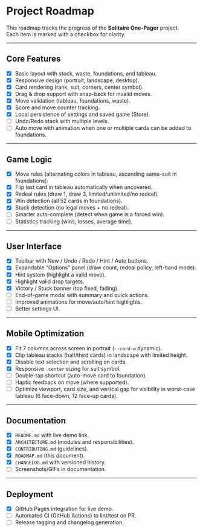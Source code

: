 # Project Roadmap

This roadmap tracks the progress of the **Solitaire One-Pager** project.  
Each item is marked with a checkbox for clarity.

---

## Core Features
- [x] Basic layout with stock, waste, foundations, and tableau.
- [x] Responsive design (portrait, landscape, desktop).
- [x] Card rendering (rank, suit, corners, center symbol).
- [x] Drag & drop support with snap-back for invalid moves.
- [x] Move validation (tableau, foundations, waste).
- [x] Score and move counter tracking.
- [x] Local persistence of settings and saved game (Store).
- [ ] Undo/Redo stack with multiple levels.
- [ ] Auto move with animation when one or multiple cards can be added to foundations.

---

## Game Logic
- [x] Move rules (alternating colors in tableau, ascending same-suit in foundations).
- [x] Flip last card in tableau automatically when uncovered.
- [x] Redeal rules (draw 1, draw 3, limited/unlimited/no redeal).
- [x] Win detection (all 52 cards in foundations).
- [x] Stuck detection (no legal moves + no redeal).
- [ ] Smarter auto-complete (detect when game is a forced win).
- [ ] Statistics tracking (wins, losses, average time).

---

## User Interface
- [x] Toolbar with New / Undo / Redo / Hint / Auto buttons.
- [x] Expandable “Options” panel (draw count, redeal policy, left-hand mode).
- [x] Hint system (highlight a valid move).
- [x] Highlight valid drop targets.
- [x] Victory / Stuck banner (top fixed, fading).
- [ ] End-of-game modal with summary and quick actions.
- [ ] Improved animations for move/auto/hint highlights.
- [ ] Better settings UI.

---

## Mobile Optimization
- [x] Fit 7 columns across screen in portrait (`--card-w` dynamic).
- [x] Clip tableau stacks (half/third cards) in landscape with limited height.
- [x] Disable text selection and scrolling on cards.
- [x] Responsive `.center` sizing for suit symbol.
- [ ] Double-tap shortcut (auto-move card to foundation).
- [ ] Haptic feedback on move (where supported).
- [ ] Optimize viewport, card size, and vertical gap for visibility in worst-case tableau (6 face-down, 12 face-up cards).

---

## Documentation
- [x] `README.md` with live demo link.
- [x] `ARCHITECTURE.md` (modules and responsibilities).
- [x] `CONTRIBUTING.md` (guidelines).
- [x] `ROADMAP.md` (this document).
- [x] `CHANGELOG.md` with versioned history.
- [ ] Screenshots/GIFs in documentation.

---

## Deployment
- [x] GitHub Pages integration for live demo.
- [ ] Automated CI (GitHub Actions) to lint/test on PR.
- [ ] Release tagging and changelog generation.

